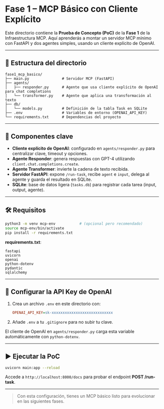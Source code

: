 # Fase 1 – MCP Básico con Cliente Explícito

Este directorio contiene la **Prueba de Concepto (PoC)** de la **Fase 1** de la Infraestructura MCP. Aquí aprenderás a montar un servidor MCP mínimo con FastAPI y dos agentes simples, usando un cliente explícito de OpenAI.

---

## 📁 Estructura del directorio

```plaintext
fase1_mcp_basico/
├── main.py               # Servidor MCP (FastAPI)
├── agents/
│   ├── responder.py      # Agente que usa cliente explícito de OpenAI para chat completions
│   └── transformer.py    # Agente que aplica una transformación al texto
├── db/
│   └── models.py         # Definición de la tabla Task en SQLite
├── .env                  # Variables de entorno (OPENAI_API_KEY)
└── requirements.txt      # Dependencias del proyecto
```

---

## 🔎 Componentes clave

- **Cliente explícito de OpenAI**: configurado en `agents/responder.py` para centralizar clave, timeout y opciones.
- **Agente Responder**: genera respuestas con GPT-4 utilizando `client.chat.completions.create`.
- **Agente Transformer**: invierte la cadena de texto recibida.
- **Servidor FastAPI**: expone `/run-task`, recibe `agent` e `input`, delega al agente y guarda el resultado en SQLite.
- **SQLite**: base de datos ligera (`tasks.db`) para registrar cada tarea (input, output, agente).

---

## 🛠️ Requisitos

```bash
python3 -m venv mcp-env           # (opcional pero recomendado)
source mcp-env/bin/activate
pip install -r requirements.txt
```

**requirements.txt**:

```text
fastapi
uvicorn
openai
python-dotenv
pydantic
sqlalchemy
```

---

## 🔐 Configurar la API Key de OpenAI

1. Crea un archivo `.env` en este directorio con:
   ```ini
   OPENAI_API_KEY=sk-xxxxxxxxxxxxxxxxxxxxxxxxxxxx
   ```
2. Añade `.env` a tu `.gitignore` para no subir tu clave.

El cliente de OpenAI en `agents/responder.py` carga esta variable automáticamente con `python-dotenv`.

---

## ▶️ Ejecutar la PoC

```bash
uvicorn main:app --reload
```

Accede a `http://localhost:8000/docs` para probar el endpoint **POST /run-task**.

---

> Con esta configuración, tienes un MCP básico listo para evolucionar en las siguientes fases.
